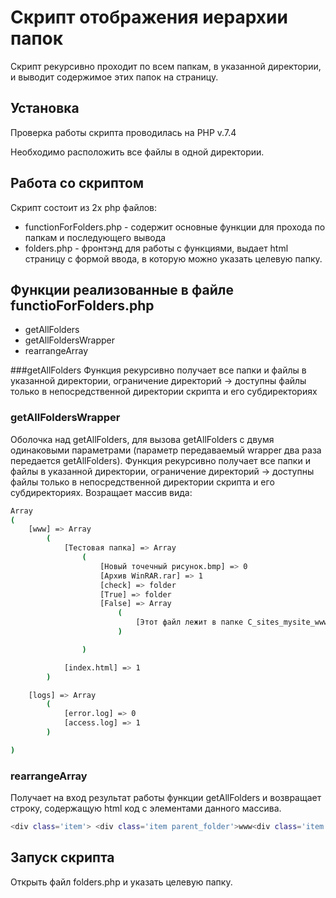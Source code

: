 # Скрипт отображения иерархии папок
Скрипт рекурсивно проходит по всем папкам, в указанной директории, и выводит содержимое этих папок на страницу.
## Установка
Проверка работы скрипта проводилась на PHP v.7.4

Необходимо расположить все файлы в одной директории.
## Работа со скриптом
Скрипт состоит из 2х php файлов:
- functionForFolders.php - содержит основные функции для прохода по папкам и последующего вывода
- folders.php - фронтэнд для работы с функциями, выдает html страницу с формой ввода, в которую можно указать целевую папку.

## Функции реализованные в файле functioForFolders.php
- getAllFolders
- getAllFoldersWrapper
- rearrangeArray

###getAllFolders
Функция рекурсивно получает все папки и файлы в указанной директории, ограничение директорий -> доступны файлы только в непосредственной директории скрипта и его субдиректориях
### getAllFoldersWrapper
Оболочка над getAllFolders, для вызова getAllFolders с двумя одинаковыми параметрами (параметр передаваемый wrapper два раза передается getAllFolders).
Функция рекурсивно получает все папки и файлы в указанной директории, ограничение директорий -> доступны файлы только в непосредственной директории скрипта и его субдиректориях. Возращает массив вида:
```sh
Array
(
    [www] => Array
        (
            [Тестовая папка] => Array
                (
                    [Новый точечный рисунок.bmp] => 0
                    [Архив WinRAR.rar] => 1
                    [check] => folder
                    [True] => folder
                    [False] => Array
                        (
                            [Этот файл лежит в папке C_sites_mysite_www_Тестовая_папка_False.txt] => 0
                        )

                )

            [index.html] => 1
        )

    [logs] => Array
        (
            [error.log] => 0
            [access.log] => 1
        )

)
```

### rearrangeArray
Получает на вход результат работы функции getAllFolders и возвращает строку, содержащую html код с элементами данного массива.

```sh
<div class='item'> <div class='item parent_folder'>www<div class='item'> <div class='item parent_folder'>Тестовая папка<div class='item'> <div class='item file'>Новый точечный рисунок.bmp</div><div class='item file'>Архив WinRAR.rar</div><div class='item parent_folder'>check</div><div class='item parent_folder'>True</div><div class='item parent_folder'>False<div class='item'> <div class='item file'>Этот файл лежит в папке C_sites_mysite_www_Тестовая_папка_False.txt</div></div></div></div></div><div class='item file'>index.html</div></div></div><div class='item parent_folder'>logs<div class='item'> <div class='item file'>error.log</div><div class='item file'>access.log</div></div></div></div>
```

## Запуск скрипта
Открыть файл folders.php и указать целевую папку.